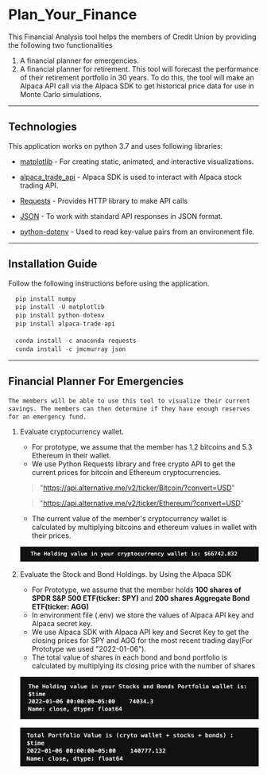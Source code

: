 # Plan_Your_Finance
This Financial Analysis tool helps the members of Credit Union by providing the following two functionalities
1. A financial planner for emergencies. 
2.  A financial planner for retirement. This tool will forecast the performance of their retirement portfolio in 30 years. To do this, the tool will make an Alpaca API call via the Alpaca SDK to get historical price data for use in Monte Carlo simulations.

---

## Technologies

This application works on python 3.7 and uses following libraries:

* [matplotlib](https://github.com/matplotlib/matplotlib.git) - For creating static, animated, and interactive visualizations.

* [alpaca_trade_api](https://github.com/alpacahq/alpaca-trade-api-python/) - Alpaca SDK is used to interact with Alpaca stock trading API.

* [Requests](https://docs.python-requests.org/en/master/) - Provides HTTP library to make API calls

* [JSON](https://docs.python.org/3/library/json.html#module-json) - To work with standard API responses in JSON format.

* [python-dotenv]() - Used to read key-value pairs from an environment file.

---

## Installation Guide

Follow the following instructions before using the application.

```python
  pip install numpy
  pip install -U matplotlib
  pip install python-dotenv
  pip install alpaca-trade-api
 
  conda install -c anaconda requests
  conda install -c jmcmurray json
```
---

## Financial Planner For Emergencies
    The members will be able to use this tool to visualize their current savings. The members can then determine if they have enough reserves for an emergency fund.
1. Evaluate cryptocurrency wallet.
    * For prototype, we assume that the member has 1.2 bitcoins and 5.3 Ethereum in their wallet.
    * We use Python Requests library and free crypto API to get the current prices for bitcoin and Ethereum cryptocurrencies.
    
    > "https://api.alternative.me/v2/ticker/Bitcoin/?convert=USD"
    
    > "https://api.alternative.me/v2/ticker/Ethereum/?convert=USD"
    
    * The current value of the member's cryptocurrency wallet is calculated by multiplying bitcoins and ethereum values in wallet with their prices.
    
    ![crpto_wallet_total](Resources/Images/crpto_wallet_total.png)
    
2. Evaluate the Stock and Bond Holdings. by Using the Alpaca SDK 
    * For Prototype, we assume that the member holds **100 shares of SPDR S&P 500 ETF(ticker: SPY)** and **200 shares Aggregate Bond ETF(ticker: AGG)**
    * In environment file (.env) we store the values of Alpaca API key and Alpaca secret key.
    * We use Alpaca SDK with Alpaca API key and Secret Key to get the closing prices for SPY and AGG for the most recent trading day(For Prototype we used "2022-01-06").
    * The total value of shares in each bond and bond portfolio is calculated by multiplying its closing price with the number of shares
    
    ![stock_bond_total](Resources/Images/stock_bond_total.png)
    
    ![portfolio_total](Resources/Images/portfolio_total.png)